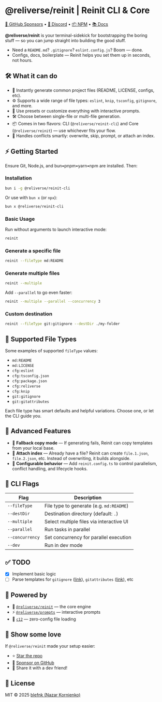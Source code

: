 # @reliverse/reinit | Reinit CLI & Core

[💖 GitHub Sponsors](https://github.com/sponsors/blefnk) • [💬 Discord](https://discord.gg/Pb8uKbwpsJ) • [📦 NPM](https://npmjs.com/@reliverse/reinit-cli) • [📚 Docs](https://blefnk.reliverse.org/blog/my-products/reinit)

**@reliverse/reinit** is your terminal-sidekick for bootstrapping the boring stuff — so you can jump straight into building the good stuff.

- Need a `README.md`? `.gitignore`? `eslint.config.js`? Boom — done.
- Configs, docs, boilerplate — Reinit helps you set them up in seconds, not hours.

## 🛠️ What it can do

- 📝 Instantly generate common project files (README, LICENSE, configs, etc).
- ⚙️ Supports a wide range of file types: `eslint`, `knip`, `tsconfig`, `gitignore`, and more.
- 🚀 Use presets or customize everything with interactive prompts.
- 🛠️ Choose between single-file or multi-file generation.
- 📦 Comes in two flavors: CLI (`@reliverse/reinit-cli`) and Core (`@reliverse/reinit`) — use whichever fits your flow.
- 🧠 Handles conflicts smartly: overwrite, skip, prompt, or attach an index.

## ⚡ Getting Started

Ensure Git, Node.js, and bun•pnpm•yarn•npm are installed. Then:

### Installation

```bash
bun i -g @reliverse/reinit-cli
```

Or use with `bun x` (or `npx`):

```bash
bun x @reliverse/reinit-cli
```

### Basic Usage

Run without arguments to launch interactive mode:

```bash
reinit
```

### Generate a specific file

```bash
reinit --fileType md:README
```

### Generate multiple files

```bash
reinit --multiple
```

Add `--parallel` to go even faster:

```bash
reinit --multiple --parallel --concurrency 3
```

### Custom destination

```bash
reinit --fileType git:gitignore --destDir ./my-folder
```

## 🧩 Supported File Types

Some examples of supported `fileType` values:

- `md:README`
- `md:LICENSE`
- `cfg:eslint`
- `cfg:tsconfig.json`
- `cfg:package.json`
- `cfg:reliverse`
- `cfg:knip`
- `git:gitignore`
- `git:gitattributes`

Each file type has smart defaults and helpful variations. Choose one, or let the CLI guide you.

## 🧠 Advanced Features

- 🔄 **Fallback copy mode** — If generating fails, Reinit can copy templates from your local base.
- 🧩 **Attach index** — Already have a file? Reinit can create `file.1.json`, `file.2.json`, etc. Instead of overwriting, it builds alongside.
- 🧠 **Configurable behavior** — Add `reinit.config.ts` to control parallelism, conflict handling, and lifecycle hooks.

## 🧪 CLI Flags

| Flag            | Description                                |
|-----------------|--------------------------------------------|
| `--fileType`    | File type to generate (e.g. `md:README`)   |
| `--destDir`     | Destination directory (default: `.`)       |
| `--multiple`    | Select multiple files via interactive UI   |
| `--parallel`    | Run tasks in parallel                      |
| `--concurrency` | Set concurrency for parallel execution     |
| `--dev`         | Run in dev mode                            |

## ✅ TODO

- [x] Implement basic logic
- [ ] Parse templates for `gitignore` ([link](https://github.com/github/gitignore#readme)), `gitattributes` ([link](https://github.com/gitattributes/gitattributes#readme)), etc

## 🔋 Powered by

- 🧠 [`@reliverse/reinit`](https://npmjs.com/@reliverse/reinit) — the core engine
- ⚡ [`@reliverse/prompts`](https://npmjs.com/@reliverse/prompts) — interactive prompts
- 🧰 [`c12`](https://github.com/unjs/c12) — zero-config file loading

## 🫶 Show some love

If `@reliverse/reinit` made your setup easier:

- ⭐ [Star the repo](https://github.com/reliverse/reinit)
- 💖 [Sponsor on GitHub](https://github.com/sponsors/blefnk)
- 🫶 Share it with a dev friend!

## 📄 License

MIT © 2025 [blefnk (Nazar Kornienko)](https://github.com/blefnk)
